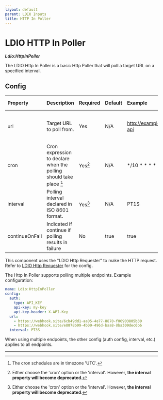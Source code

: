 ```yaml
---
layout: default
parent: LDIO Inputs
title: HTTP In Poller
---
```


# LDIO HTTP In Poller

***Ldio:HttpInPoller***

The LDIO Http In Poller is a basic Http Poller that will poll a target URL on a specified interval. 

## Config

| Property       | Description                                                        | Required | Default | Example                   | Supported values                                                                                                                                      |
|:---------------|:-------------------------------------------------------------------|:---------|:--------|:--------------------------|:------------------------------------------------------------------------------------------------------------------------------------------------------|
| url            | Target URL to poll from.                                           | Yes      | N/A     | http://example.com/my-api | HTTP and HTTPS urls (lists are supported)                                                                                                             |
| cron           | Cron expression to declare when the polling should take place [^2] | Yes[^1]  | N/A     | */10 * * * * *            | [Spring Cron Expression](https://docs.spring.io/spring-framework/docs/current/javadoc-api/org/springframework/scheduling/support/CronExpression.html) |
| interval       | Polling interval declared in ISO 8601 format.                      | Yes[^1]  | N/A     | PT1S                      | ISO 8601 formatted String                                                                                                                             |
| continueOnFail | Indicated if continue if polling results in failure                | No       | true    | true                      | true or false                                                                                                                                         |

This component uses the "LDIO Http Requester" to make the HTTP request.
Refer to [LDIO Http Requester](../ldio-core) for the config.

The Http In Poller supports polling multiple endpoints. Example configuration:

```yaml
name: Ldio:HttpInPoller
config:
  auth:
    type: API_KEY
    api-key: my-key
    api-key-header: X-API-Key
  url:
    - https://webhook.site/6cb49dd1-aa05-4e77-8870-f06903805b30
    - https://webhook.site/e8078b99-4b09-496d-baa8-8ba309dec6b6
  interval: PT3S
```

When using multiple endpoints, the other config (auth config, interval, etc.) applies to all endpoints.

----

[^1]: Either choose the 'cron' option or the 'interval'. However, **the interval property will become deprecated**.
[^2]: The cron schedules are in timezone 'UTC'.